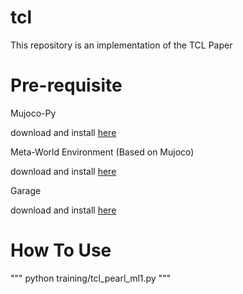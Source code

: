 # tcl
This repository is an implementation of the TCL Paper

# Pre-requisite
Mujoco-Py 

download and install [here](https://github.com/openai/mujoco-py)

Meta-World Environment (Based on Mujoco)

download and install [here](https://github.com/rlworkgroup/metaworld)

Garage

download and install [here](https://github.com/rlworkgroup/garage)

# How To Use
"""
python training/tcl_pearl_ml1.py
"""
